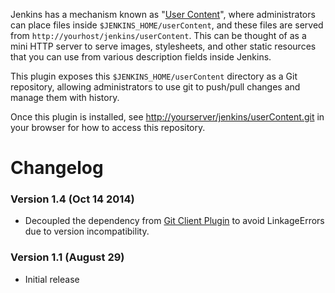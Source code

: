 Jenkins has a mechanism known as "[User
Content](https://wiki.jenkins.io/display/JENKINS/User+Content)", where
administrators can place files inside `$JENKINS_HOME/userContent`, and
these files are served from `http://yourhost/jenkins/userContent`. This
can be thought of as a mini HTTP server to serve images, stylesheets,
and other static resources that you can use from various description
fields inside Jenkins.

This plugin exposes this `$JENKINS_HOME/userContent` directory as a Git
repository, allowing administrators to use git to push/pull changes and
manage them with history.

Once this plugin is installed, see
<http://yourserver/jenkins/userContent.git> in your browser for how to
access this repository.

# Changelog

### Version 1.4 (Oct 14 2014)

-   Decoupled the dependency from [Git Client
    Plugin](https://wiki.jenkins.io/display/JENKINS/Git+Client+Plugin) to
    avoid LinkageErrors due to version incompatibility.

### Version 1.1 (August 29)

-   Initial release

